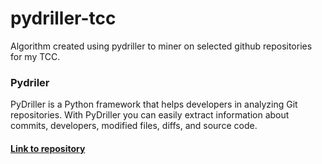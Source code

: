 # pydriller-tcc
Algorithm created using pydriller to miner on selected github repositories for my TCC.

### Pydriler
PyDriller is a Python framework that helps developers in analyzing Git repositories. With PyDriller you can easily extract information about commits, developers, modified files, diffs, and source code.
#### [Link to repository](https://github.com/ishepard/pydriller)

